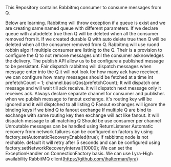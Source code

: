 This Repository contains Rabbitmq consumer to consume messages from Q.

Below are learning.
Rabbitmq will throw exception if a queue is exist and we are creating same named queue with different parameters.
If we declare queue with autodelete true then Q will be deleted when all the consumer removed from it.
If we created durable Q with auto delete true then Q will be deleted when all the consumer removed from Q.
Rabbitmq will use ruond robbin algo if multiple consumer are listinig to the Q.
Their is a provision to configure the Q to not remove messages until the consumer asknowledges the delivery.
The publish API allow us to be configure a published message to be persistant.
Fair dispatch
rabbitmq will dispatch messages when message enter into the Q.it will not look for how many ack have received.
we can configure how many messages should be fetched at a time 
int prefetchCount = 1;
channel.basicQos(prefetchCount);
It will dispatch one message and will wait till ack receive. it will dispatch next message only it receives ack.
Always declare separate channel for consumer and publisher.
when we publish message to fanout exchange. it's routing key will be ignored and it will disptched to all listing Q
Fanout exchanges will ignore the binding keys if we bind Q to fanout exchange
If multiple Q are bind to exchange with same routing key then exchange will act like fanout. It will dispatch message to all matching Q
Should be use consumer per channel
Unroutable messages can be handled using ReturnListener
Automatic recovery from network failures can be configured on factory by using 
factory.setAutomaticRecoveryEnabled(true);
If rabbitmq node is not rechable. default it will retry after 5 seconds and can be configured using
factory.setNetworkRecoveryInterval(10000);
We can set the ExceptionHandler on ConnectionFactory basis.
We can use Lyra-High availability RabbitMQ client(https://github.com/jhalterman/lyra)


